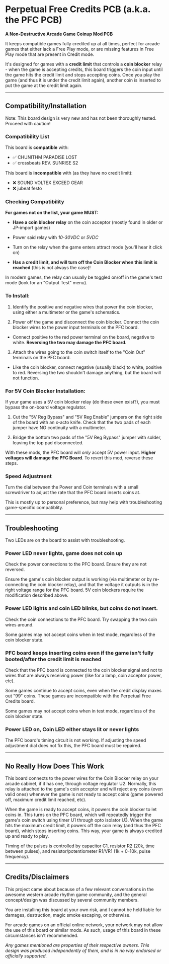 # Perpetual Free Credits PCB (a.k.a. the PFC PCB)
**A Non-Destructive Arcade Game Coinup Mod PCB**


It keeps compatible games fully credited up at all times, perfect for arcade games that either lack a Free Play mode, or are missing features in Free Play mode that are present in Credit mode.

It's designed for games with a **credit limit** that controls a **coin blocker** relay - when the game is accepting credits, this board triggers the coin input until the game hits the credit limit and stops accepting coins. Once you play the game (and thus it is under the credit limit again), another coin is inserted to put the game at the credit limit again.

---
## Compatibility/Installation

Note: This board design is very new and has not been thoroughly tested. Proceed with caution!

### Compatibility List
This board is **compatible** with:
 - ✅ CHUNITHM PARADISE LOST
 - ✅ crossbeats REV. SUNRISE S2

This board is **incompatible** with (as they have no credit limit):
 - ❌ SOUND VOLTEX EXCEED GEAR
 - ❌ jubeat festo


### Checking Compatibility
**For games not on the list, your game MUST:**

 - **Have a coin blocker relay** on the coin acceptor (mostly found in older or JP-import games)
 
 - Power said relay with *10-30VDC* or *5VDC*
 
 - Turn on the relay when the game enters attract mode (you'll hear it click on)
 
 - **Has a credit limit, and will turn off the	Coin Blocker when this limit is reached** (this is not always the case)!

In modern games, the relay can usually be toggled on/off in the game's test mode (look for an "Output Test" menu).


### To Install:
 1) Identify the positive and negative wires that power the coin blocker, using either a multimeter or the game's schematics.
 
 2) Power off the game and disconnect the coin blocker. Connect the coin blocker wires to the power input terminals on the PFC board.
   - Connect positive to the red power terminal on the board, negative to white. __Reversing the two may damage the PFC board.__
 3) Attach the wires going to the coin switch itself to the "Coin Out" terminals on the PFC board.
 
   - Like the coin blocker, connect negative (usually black) to white, positive to red. Reversing the two shouldn't damage anything, but the board will not function.


### For 5V Coin Blocker Installation:
If your game uses a 5V coin blocker relay (do these even exist?), you must bypass the on-board voltage regulator.

1) Cut the "5V Reg Bypass" and "5V Reg Enable" jumpers on the right side of the board with an x-acto knife. Check that the two pads of each jumper have NO continuity with a multimeter.

2) Bridge the bottom two pads of the "5V Reg Bypass" jumper with solder, leaving the top pad disconnected.

With these mods, the PFC board will *only* accept 5V power input. __Higher voltages will damage the PFC Board__.
To revert this mod, reverse these steps.


### Speed Adjustment
Turn the dial between the Power and Coin terminals with a small screwdriver to adjust the rate that the PFC board inserts coins at.

This is mostly up to personal preference, but may help with troubleshooting game-specific compatiblity.


---
## Troubleshooting

Two LEDs are on the board to assist with troubleshooting.

### Power LED never lights, game does not coin up
Check the power connections to the PFC board. Ensure they are not reversed.

Ensure the game's coin blocker output is working (via multimeter or by re-connecting the coin blocker relay), and that the voltage it outputs is in the right voltage range for the PFC board. 5V coin blockers require the modification described above.


### Power LED lights and coin LED blinks, but coins do not insert.
Check the coin connections to the PFC board. Try swapping the two coin wires around.

Some games may not accept coins when in test mode, regardless of the coin blocker state.

### PFC board keeps inserting coins even if the game isn't fully booted/after the credit limit is reached
Check that the PFC board is connected to the coin blocker signal and not to wires that are always receiving power (like for a lamp, coin acceptor power, etc).

Some games continue to accept coins, even when the credit display maxes out "99" coins. These games are incompatible with the Perpetual Free Credits board.

Some games may not accept coins when in test mode, regardless of the coin blocker state.

### Power LED on, Coin LED either stays lit or never lights
The PFC board's timing circuit is not working. If adjusting the speed adjustment dial does not fix this, the PFC board must be repaired.


---
## No Really How Does This Work

This board connects to the power wires for the Coin Blocker relay on your arcade cabinet, if it has one, through voltage regulator U2. Normally, this relay is attached to the game's coin acceptor and will reject any coins (even valid ones) whenever the game is not ready to accept coins (game powered off, maximum credit limit reached, etc).

When the game is ready to accept coins, it powers the coin blocker to let coins in. This turns on the PFC board, which will repeatedly trigger the game's coin switch using timer U1 through opto isolator U3. When the game hits the maximum credit limit, it powers off the coin relay (and thus the PFC board), which stops inserting coins. This way, your game is always credited up and ready to play.

Timing of the pulses is controlled by capacitor C1, resistor R2 (20k, time between pulses), and resistor/potentiometer R1/VR1 (1k + 0-10k, pulse frequency).


---
## Credits/Disclaimers

This project came about because of a few relevant conversations in the awesome western arcade rhythm game community, and the general concept/design was discussed by several community members.

You are installing this board at your own risk, and I cannot be held liable for damages, destruction, magic smoke escaping, or otherwise.

For arcade games on an official online network, your network may not allow the use of this board or similar mods. As such, usage of this board in these circumstances isn't recommended.

*Any games mentioned are properties of their respective owners. This design was produced independently of them, and is in no way endorsed or officially supported.*
